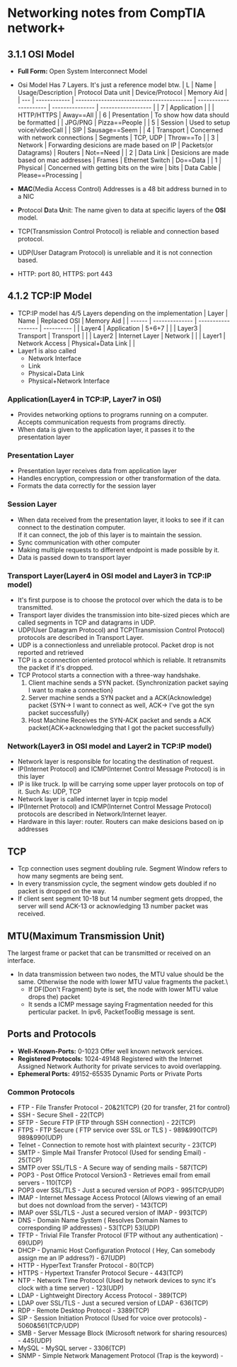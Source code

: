 # Networking notes from CompTIA network+

## 3.1.1 OSI Model

- **Full Form:** Open System Interconnect Model
- Osi Model Has 7 Layers. It's just a reference model btw.
  | L | Name | Usage/Description | Protocol Data unit | Device/Protocol | Memory Aid |
  | --- | ------------ | ----------------------------------------- | --------------------- | --------------- | ------------------ |
  | 7 | Application | | | HTTP/HTTPS | Away==All |
  | 6 | Presentation | To show how data should be formatted | | JPG/PNG | Pizza==People |
  | 5 | Session | Used to setup voice/videoCall | | SIP | Sausage==Seem |
  | 4 | Transport | Concerned with network connections | Segments | TCP, UDP | Throw==To |
  | 3 | Network | Forwarding desicions are made based on IP | Packets(or Datagrams) | Routers | Not==Need |
  | 2 | Data Link | Desicions are made based on mac addresses | Frames | Ethernet Switch | Do==Data |
  | 1 | Physical | Concerned with getting bits on the wire | bits | Data Cable | Please==Processing |

- **MAC**(Media Access Control) Addresses is a 48 bit address burned in to a NIC
- **P**rotocol **D**ata **U**nit: The name given to data at specific layers of the **OSI** model.
- TCP(Transmission Control Protocol) is reliable and connection based protocol.
- UDP(User Datagram Protocol) is unreliable and it is not connection based.
- HTTP: port 80, HTTPS: port 443

## 4.1.2 TCP:IP Model

- TCP:IP model has 4/5 Layers depending on the implementation
  | Layer | Name | Replaced OSI | Memory Aid |
  | ------ | -------------- | ------------------ | ---------- |
  | Layer4 | Application | 5+6+7 | |
  | Layer3 | Transport | Transport | |
  | Layer2 | Internet Layer | Network | |
  | Layer1 | Network Access | Physical+Data Link | |
- Layer1 is also called
  - Network Interface
  - Link
  - Physical+Data Link
  - Physical+Network Interface

### Application(Layer4 in TCP:IP, Layer7 in OSI)

- Provides networking options to programs running on a computer. Accepts communication requests from programs directly.
- When data is given to the application layer, it passes it to the presentation layer

### Presentation Layer

- Presentation layer receives data from application layer
- Handles encryption, compression or other transformation of the data.
- Formats the data correctly for the session layer

### Session Layer

- When data received from the presentation layer, it looks to see if it can connect to the destination computer.\
  If it can connect, the job of this layer is to maintain the session.
- Sync communication with other computer
- Making multiple requests to different endpoint is made possible by it.
- Data is passed down to transport layer

### Transport Layer(Layer4 in OSI model and Layer3 in TCP:IP model)

- It's first purpose is to choose the protocol over which the data is to be transmitted.
- Transport layer divides the transmission into bite-sized pieces which are called segments in TCP and datagrams in UDP.
- UDP(User Datagram Protocol) and TCP(Transmission Control Protocol) protocols are described in Transport Layer.
- UDP is a connectionless and unreliable protocol. Packet drop is not reported and retrieved
- TCP is a cconnection oriented protocol whhich is reliable. It retransmits the packet if it's dropped.
- TCP Protocol starts a connection with a three-way handshake.
  1.  Client machine sends a SYN packet. {Synchronization packet saying I want to make a connection}
  2.  Server machine sends a SYN packet and a ACK(Acknowledge) packet {SYN-> I want to connect as well, ACK-> I've got the syn packet successfully}
  3.  Host Machine Receives the SYN-ACK packet and sends a ACK packet{ACK->acknowledging that I got the packet successfully}

### Network(Layer3 in OSI model and Layer2 in TCP:IP model)

- Network layer is responsible for locating the destination of request.
- IP(Internet Protocol) and ICMP(Internet Control Message Protocol) is in this layer
- IP is like truck. Ip will be carrying some upper layer protocols on top of it. Such As: UDP, TCP
- Network layer is called internet layer in tcpip model
- IP(Internet Protocol) and ICMP(Internet Control Message Protocol) protocols are described in Network/Internet leayer.
- Hardware in this layer: router. Routers can make desicions based on ip addresses

## TCP

- Tcp connection uses segment doubling rule. Segment Window refers to how many segments are being sent.
- In every transmission cycle, the segment window gets doubled if no packet is dropped on the way.
- If client sent segment 10-18 but 14 number segment gets dropped, the server will send ACK-13 or acknowledging 13 number packet was received.

## MTU(Maximum Transmission Unit)

The largest frame or packet that can be transmitted or received on an interface.

- In data transmission between two nodes, the MTU value should be the same. Otherwise the node with lower MTU value fragments the packet.\
  - If DF(Don't Fragment) byte is set, the node with lower MTU value drops the) packet
  - It sends a ICMP message saying Fragmentation needed for this perticular packet. In ipv6, PacketTooBig message is sent.

## Ports and Protocols

- **Well-Known-Ports:** 0-1023 Offer well known network services.
- **Registered Protocols:** 1024-49148 Registered with the Internet Assigned Network Authority for private services to avoid overlapping.
- **Ephemeral Ports:** 49152-65535 Dynamic Ports or Private Ports

### Common Protocols

- FTP - File Transfer Protocol - 20&21(TCP) {20 for transfer, 21 for control}
- SSH - Secure Shell - 22(TCP)
- SFTP - Secure FTP (FTP through SSH connection) - 22(TCP)
- FTPS - FTP Secure ( FTP service over SSL or TLS ) - 989&990(TCP) 989&990(UDP)
- Telnet - Connection to remote host with plaintext security - 23(TCP)
- SMTP - Simple Mail Transfer Protocol (Used for sending Email) - 25(TCP)
- SMTP over SSL/TLS - A Secure way of sending mails - 587(TCP)
- POP3 - Post Office Protocol Version3 - Retrieves email from email servers - 110(TCP)
- POP3 over SSL/TLS - Just a secured version of POP3 - 995(TCP/UDP)
- IMAP - Internet Message Access Protocol (Allows viewing of an email but does not download from the server) - 143(TCP)
- IMAP over SSL/TLS - Just a secured version of IMAP - 993(TCP)
- DNS - Domain Name System ( Resolves Domain Names to corresponding IP addresses) - 53(TCP) 53(UDP)
- TFTP - Trivial File Transfer Protocol (FTP without any authentication) - 69(UDP)
- DHCP - Dynamic Host Configuration Protocol ( Hey, Can somebody assign me an IP address?) - 67(UDP)
- HTTP - HyperText Transfer Protocol - 80(TCP)
- HTTPS - Hypertext Transfer Protocol Secure - 443(TCP)
- NTP - Network Time Protocol (Used by network devices to sync it's clock with a time server) - 123(UDP)
- LDAP - Lightweight Directory Access Protocol - 389(TCP)
- LDAP over SSL/TLS - Just a secured version of LDAP - 636(TCP)
- RDP - Remote Desktop Protocol - 3389(TCP)
- SIP - Session Initiation Protocol (Used for voice over protocols) - 5060&561(TCP/UDP)
- SMB - Server Message Block (Microsoft network for sharing resources) - 445(UDP)
- MySQL - MySQL server - 3306(TCP)
- SNMP - Simple Network Management Protocol (Trap is the keyword) -
